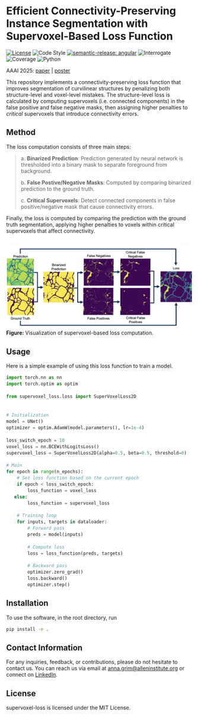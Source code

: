 # Efficient Connectivity-Preserving Instance Segmentation with Supervoxel-Based Loss Function

[![License](https://img.shields.io/badge/license-MIT-brightgreen)](LICENSE)
![Code Style](https://img.shields.io/badge/code%20style-black-black)
[![semantic-release: angular](https://img.shields.io/badge/semantic--release-angular-e10079?logo=semantic-release)](https://github.com/semantic-release/semantic-release)
![Interrogate](https://img.shields.io/badge/interrogate-97.8%25-brightgreen)
![Coverage](https://img.shields.io/badge/coverage-100%25-brightgreen?logo=codecov)
![Python](https://img.shields.io/badge/python->=3.7-blue?logo=python)

AAAI 2025: [paper](https://arxiv.org/abs/2501.01022) | [poster](https://github.com/AllenNeuralDynamics/supervoxel-loss/blob/main/imgs/poster.pdf)

This repository implements a connectivity-preserving loss function that improves segmentation of curvilinear structures by penalizing both structure-level and voxel-level mistakes. The structure-level loss is calculated by computing supervoxels (i.e. connected components) in the false positive and false negative masks, then assigning higher penalties to *critical* supervoxels that introduce connectivity errors.

## Method

The loss computation consists of three main steps:

<blockquote>
  <p>a. <strong>Binarized Prediction</strong>: Prediction generated by neural network is thresholded into a binary mask to separate foreground from background.</p>
  <p>b. <strong>False Postive/Negative Masks</strong>: Computed by comparing binarized prediction to the ground truth.</p>
  <p>c. <strong>Critical Supervoxels</strong>: Detect connected components in false positive/negative mask that cause connectivity errors.</p>
</blockquote>

Finally, the loss is computed by comparing the prediction with the ground truth segmentation, applying higher penalties to voxels within critical supervoxels that affect connectivity.
<br>
<br>

<p>
  <img src="imgs/pipeline.png" width="900" alt="pipeline">
  <br>
  <b> Figure: </b>Visualization of supervoxel-based loss computation.
</p>

## Usage

Here is a simple example of using this loss function to train a model.

```python
import torch.nn as nn
import torch.optim as optim

from supervoxel_loss.loss import SuperVoxelLoss2D

    
# Initialization
model = UNet()
optimizer = optim.AdamW(model.parameters(), lr=1e-4)

loss_switch_epoch = 10
voxel_loss = nn.BCEWithLogitsLoss()
supervoxel_loss = SuperVoxelLoss2D(alpha=0.5, beta=0.5, threshold=0)

# Main
for epoch in range(n_epochs):
    # Set loss function based on the current epoch
    if epoch < loss_switch_epoch:
        loss_function = voxel_loss
   else:
        loss_function = supervoxel_loss

    # Training loop
    for inputs, targets in dataloader:
        # Forward pass
        preds = model(inputs)

        # Compute loss
        loss = loss_function(preds, targets)

        # Backward pass
        optimizer.zero_grad()
        loss.backward()
        optimizer.step()
```

## Installation
To use the software, in the root directory, run
```bash
pip install -e .
```

## Contact Information
For any inquiries, feedback, or contributions, please do not hesitate to contact us. You can reach us via email at anna.grim@alleninstitute.org or connect on [LinkedIn](https://www.linkedin.com/in/anna-m-grim/).

## License
supervoxel-loss is licensed under the MIT License.
